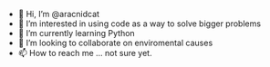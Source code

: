 - 👋 Hi, I’m @aracnidcat
- 👀 I’m interested in using code as a way to solve bigger problems
- 🌱 I’m currently learning Python
- 💞️ I’m looking to collaborate on enviromental causes
- 📫 How to reach me ... not sure yet.

<!---
aracnidcat/aracnidcat is a ✨ special ✨ repository because its `README.md` (this file) appears on your GitHub profile.
You can click the Preview link to take a look at your changes.
--->
